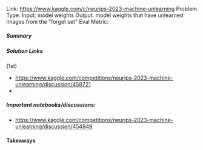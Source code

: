 Link: https://www.kaggle.com/c/neurips-2023-machine-unlearning
Problem Type: 
Input: model weights
Output: model weights that have unlearned images from the "forget set"
Eval Metric: 
##### Summary

##### Solution Links

(1st)
- https://www.kaggle.com/competitions/neurips-2023-machine-unlearning/discussion/458721
- 

##### Important notebooks/discussions:
- https://www.kaggle.com/competitions/neurips-2023-machine-unlearning/discussion/454949
#### Takeaways